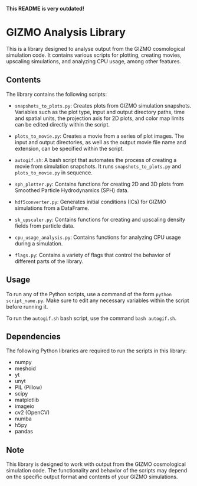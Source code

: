 **This README is very outdated!**

# GIZMO Analysis Library

This is a library designed to analyse output from the GIZMO cosmological simulation code. It contains various scripts for plotting, creating movies, upscaling simulations, and analyzing CPU usage, among other features.

## Contents

The library contains the following scripts:

- `snapshots_to_plots.py`: Creates plots from GIZMO simulation snapshots. Variables such as the plot type, input and output directory paths, time and spatial units, the projection axis for 2D plots, and color map limits can be edited directly within the script.

- `plots_to_movie.py`: Creates a movie from a series of plot images. The input and output directories, as well as the output movie file name and extension, can be specified within the script.

- `autogif.sh`: A bash script that automates the process of creating a movie from simulation snapshots. It runs `snapshots_to_plots.py` and `plots_to_movie.py` in sequence.

- `sph_plotter.py`: Contains functions for creating 2D and 3D plots from Smoothed Particle Hydrodynamics (SPH) data.

- `hdf5converter.py`: Generates initial conditions (ICs) for GIZMO simulations from a DataFrame.

- `sk_upscaler.py`: Contains functions for creating and upscaling density fields from particle data.

- `cpu_usage_analysis.py`: Contains functions for analyzing CPU usage during a simulation.

- `flags.py`: Contains a variety of flags that control the behavior of different parts of the library.

## Usage

To run any of the Python scripts, use a command of the form `python script_name.py`. Make sure to edit any necessary variables within the script before running it.

To run the `autogif.sh` bash script, use the command `bash autogif.sh`.

## Dependencies

The following Python libraries are required to run the scripts in this library:

- numpy
- meshoid
- yt
- unyt
- PIL (Pillow)
- scipy
- matplotlib
- imageio
- cv2 (OpenCV)
- numba
- h5py
- pandas

## Note

This library is designed to work with output from the GIZMO cosmological simulation code. The functionality and behavior of the scripts may depend on the specific output format and contents of your GIZMO simulations.
